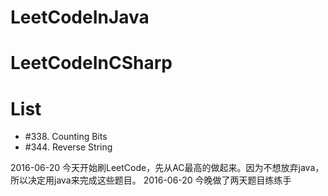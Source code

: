 # LeetCodeInJava
# LeetCodeInCSharp

# List
+ #338. Counting Bits
+ #344. Reverse String


2016-06-20
今天开始刷LeetCode，先从AC最高的做起来。因为不想放弃java，所以决定用java来完成这些题目。
2016-06-20 今晚做了两天题目练练手
